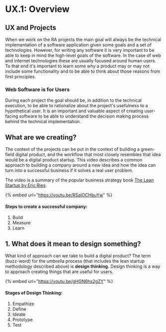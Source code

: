 # UX.1: Overview

## UX and Projects

When we work on the RA projects the main goal will always be the technical implementation of a software application given some goals and a set of technologies. However, for writing any software it is very important to be able to keep in mind the high-level goals of the software. In the case of web and internet technologies these are usually focused around human users. To that end it's important to learn some why a product may or may not include some functionality and to be able to think about those reasons from first principles.

### Web Software is for Users

During each project the goal should be, in addition to the technical execution, to be able to rationalize about the project's usefulness to a hypothetical user. It is an important and valuable aspect of creating user-facing software to be able to understand the decision making process behind the technical implementation.

## What are we creating? 

The context of the projects can be put in the context of building a green-field digital product, and the workflow that most closely resembles that idea would be a digital product startup. This video describes a common approach to building a company around a new idea and how the idea can turn into a successful business if it solves a real user problem.

The video is a summary of the popular business strategy book [The Lean Startup by Eric Ries](https://www.amazon.com/Lean-Startup-Entrepreneurs-Continuous-Innovation/dp/0307887898).

{% embed url="https://youtu.be/RSaIOCHbuYw" %}

#### Steps to create a successful company:

1. Build
2. Measure
3. Learn

## 1. What does it mean to design something?

What kind of approach can we take to build a digital product? The term \(buzz-word\) for the umbrella process \(that includes the lean startup methodology described above\) is **design thinking.** Design thinking is a way to approach creating things that are useful for users.



{% embed url="https://youtu.be/gHGN6hs2gZY" %}

#### Stages of Design Thinking:

1. Empathize
2. Define
3. Ideate
4. Prototype
5. Test

